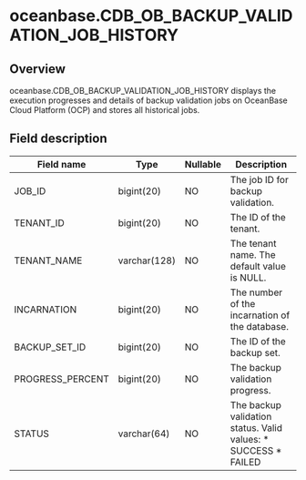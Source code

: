 oceanbase.CDB_OB_BACKUP_VALIDATION_JOB_HISTORY 
===================================================================



Overview 
-----------------

oceanbase.CDB_OB_BACKUP_VALIDATION_JOB_HISTORY displays the execution progresses and details of backup validation jobs on OceanBase Cloud Platform (OCP) and stores all historical jobs. 

Field description 
--------------------------



|  **Field name**  |   **Type**   | **Nullable** |                                                                            **Description**                                                                             |
|------------------|--------------|--------------|------------------------------------------------------------------------------------------------------------------------------------------------------------------------|
| JOB_ID           | bigint(20)   | NO           | The job ID for backup validation.                                                                                                                                      |
| TENANT_ID        | bigint(20)   | NO           | The ID of the tenant.                                                                                                                                                  |
| TENANT_NAME      | varchar(128) | NO           | The tenant name. The default value is NULL.                                                                                                                            |
| INCARNATION      | bigint(20)   | NO           | The number of the incarnation of the database.                                                                                                                         |
| BACKUP_SET_ID    | bigint(20)   | NO           | The ID of the backup set.                                                                                                                                              |
| PROGRESS_PERCENT | bigint(20)   | NO           | The backup validation progress.                                                                                                                                        |
| STATUS           | varchar(64)  | NO           | The backup validation status. Valid values: * SUCCESS   * FAILED    |



